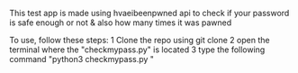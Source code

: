 This test app is made using hvaeibeenpwned api to check if your password is safe enough or not & also how many times it was pawned

To use, follow these steps:
1 Clone the repo using git clone 
2 open the terminal where the "checkmypass.py" is located
3 type the following command "python3 checkmypass.py <password>" 